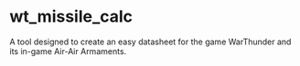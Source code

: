 # wt_missile_calc

A tool designed to create an easy datasheet for the game WarThunder and its in-game Air-Air Armaments.
